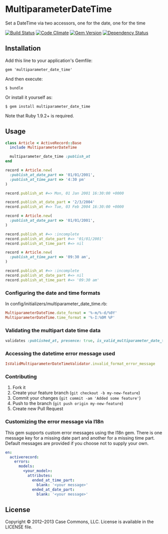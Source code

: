 # MultiparameterDateTime

Set a DateTime via two accessors, one for the date, one for the time

[![Build Status](https://secure.travis-ci.org/Casecommons/multiparameter_date_time.png?branch=master)](https://travis-ci.org/Casecommons/multiparameter_date_time)
[![Code Climate](https://codeclimate.com/github/Casecommons/multiparameter_date_time.png)](https://codeclimate.com/github/Casecommons/multiparameter_date_time)
[![Gem Version](https://badge.fury.io/rb/multiparameter_date_time.png)](https://rubygems.org/gems/multiparameter_date_time)
[![Dependency Status](https://gemnasium.com/Casecommons/multiparameter_date_time.png)](https://gemnasium.com/Casecommons/multiparameter_date_time)

## Installation

Add this line to your application's Gemfile:

    gem 'multiparameter_date_time'

And then execute:

    $ bundle

Or install it yourself as:

    $ gem install multiparameter_date_time

Note that Ruby 1.9.2+ is required.

## Usage

```ruby
class Article < ActiveRecord::Base
  include MultiparameterDateTime

  multiparameter_date_time :publish_at
end

record = Article.new(
  :publish_at_date_part => '01/01/2001',
  :publish_at_time_part => '4:30 pm'
)

record.publish_at #=> Mon, 01 Jan 2001 16:30:00 +0000

record.publish_at_date_part = '2/3/2004'
record.publish_at #=> Tue, 03 Feb 2004 16:30:00 +0000

record = Article.new(
  :publish_at_date_part => '01/01/2001',
)

record.publish_at #=> :incomplete
record.publish_at_date_part #=> '01/01/2001'
record.publish_at_time_part #=> nil

record = Article.new(
  :publish_at_time_part => '09:30 am',
)

record.publish_at #=> :incomplete
record.publish_at_date_part #=> nil
record.publish_at_time_part #=> '09:30 am'
```

### Configuring the date and time formats
In config/initializers/multiparameter\_date\_time.rb:

```ruby
MultiparameterDateTime.date_format = '%-m/%-d/%0Y'
MultiparameterDateTime.time_format = '%-I:%0M %P'
```

### Validating the multipart date time data

```ruby
validates :published_at, presence: true, is_valid_multiparameter_date_time: true
```

### Accessing the datetime error message used

```ruby
IsValidMultiparameterDateTimeValidator.invalid_format_error_message
```

### Contributing

1. Fork it
2. Create your feature branch (`git checkout -b my-new-feature`)
3. Commit your changes (`git commit -am 'Added some feature'`)
4. Push to the branch (`git push origin my-new-feature`)
5. Create new Pull Request

### Customizing the error message via I18n

This gem supports custom error messages using the I18n gem. There is one message key
for a missing date part and another for a missing time part. Default messages are
provided if you choose not to supply your own.

```yaml
en:
  activerecord:
    errors:
      models:
        <your_model>:
          attributes:
            ended_at_time_part:
              blank: '<your message>'
            ended_at_date_part:
              blank: '<your message>'
```

## License

Copyright © 2012–2013 Case Commons, LLC. License is available in the LICENSE file.
